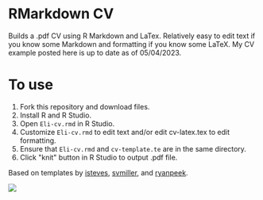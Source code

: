 # RMarkdown CV 

Builds a .pdf CV using R Markdown and LaTex. Relatively easy to edit text if you know some Markdown and formatting if you know some LaTeX. My CV example posted here is up to date as of 05/04/2023. 

# To use

1. Fork this repository and download files. 
2. Install R and R Studio. 
3. Open `Eli-cv.rmd` in R Studio.
4. Customize `Eli-cv.rmd` to edit text and/or edit cv-latex.tex to edit formatting.
5. Ensure that `Eli-cv.rmd` and `cv-template.te` are in the same directory.
6. Click "knit" button in R Studio to output .pdf file.

Based on templates by [isteves](https://github.com/isteves/resume), [svmiller](https://github.com/svmiller/svm-r-markdown-templates), and [ryanpeek](https://github.com/ryanpeek/markdown_cv).

![](Eli-cv.png)

